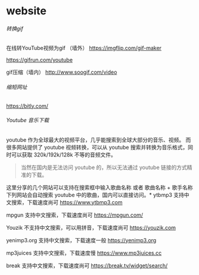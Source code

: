 # website

###### 转换gif

在线转YouTube视频为gif （墙外） 
https://imgflip.com/gif-maker

https://gifrun.com/youtube

gif压缩（墙内）
http://www.soogif.com/video


###### 缩短网址
https://bitly.com/



###### Youtube 音乐下载
youtube 作为全球最大的视频平台，几乎能搜索到全球大部分的音乐、视频。 而很多网站提供了 youtube 视频转换，可以从 youtube 搜索并转换为音乐格式，同时可以获取 320k/192k/128k 不等的音频文件。

> 当然在国内是无法访问 youtube 的，所以无法通过 youtube 链接的方式精准的下载。

这里分享的几个网站可以支持在搜索框中输入歌曲名称 或者 歌曲名称 + 歌手名称 下列网站会自动搜索 youtube 中的歌曲，国内可以直接访问。*
ytbmp3
支持中文搜索，下载速度尚可
https://www.ytbmp3.com

mpgun
支持中文搜索，下载速度尚可
https://mpgun.com/

Youzik
不支持中文搜索，可以用拼音，下载速度尚可
https://youzik.com

yenimp3.org
支持中文搜索，下载速度一般
https://yenimp3.org

mp3juices
支持中文搜索，下载速度慢
https://www.mp3juices.cc

break
支持中文搜索，下载速度尚可
https://break.tv/widget/search/
